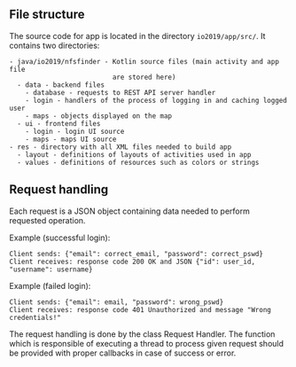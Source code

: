 ## File structure
The source code for app is located in the directory `io2019/app/src/`.  It contains two directories:
```
- java/io2019/nfsfinder - Kotlin source files (main activity and app file 
                          are stored here)
  - data - backend files
    - database - requests to REST API server handler
    - login - handlers of the process of logging in and caching logged user
    - maps - objects displayed on the map
  - ui - frontend files
    - login - login UI source
    - maps - maps UI source
- res - directory with all XML files needed to build app
  - layout - definitions of layouts of activities used in app
  - values - definitions of resources such as colors or strings
```
## Request handling
Each request is a JSON object containing data needed to perform requested operation. 

Example (successful login):
```
Client sends: {"email": correct_email, "password": correct_pswd}
Client receives: response code 200 OK and JSON {"id": user_id, "username": username}
```
Example (failed login):
```
Client sends: {"email": email, "password": wrong_pswd}
Client receives: response code 401 Unauthorized and message "Wrong credentials!"
```
The request handling is done by the class Request Handler. The function which is responsible of executing a thread to process given request should be provided with proper callbacks in case of success or error.
